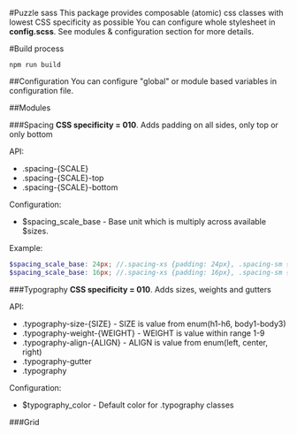 #Puzzle sass
This package provides composable (atomic) css classes with lowest CSS specificity as possible
You can configure whole stylesheet in **config.scss**. See modules & configuration section
for more details. 

#Build process
```
npm run build
```

##Configuration
You can configure "global" or module based variables in configuration file.

##Modules

###Spacing
**CSS specificity = 010**. Adds padding on all sides, only top or only bottom

API:
- .spacing-{SCALE}
- .spacing-{SCALE}-top
- .spacing-{SCALE}-bottom

Configuration:
- $spacing_scale_base - Base unit which is multiply across available $sizes.

Example:

```scss
$spacing_scale_base: 24px; //.spacing-xs {padding: 24px}, .spacing-sm {padding: 48px} ...
$spacing_scale_base: 16px; //.spacing-xs {padding: 16px}, .spacing-sm {padding: 32px} ... 
```

###Typography
**CSS specificity = 010**. Adds sizes, weights and gutters

API:
- .typography-size-{SIZE} - SIZE is value from enum(h1-h6, body1-body3)
- .typography-weight-{WEIGHT} - WEIGHT is value within range 1-9
- .typography-align-{ALIGN} - ALIGN is value from enum(left, center, right)
- .typography-gutter
- .typography

Configuration:
- $typography_color - Default color for .typography classes

###Grid